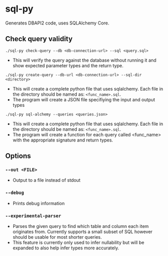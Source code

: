 # sql-py
Generates DBAPI2 code, uses SQLAlchemy Core.

## Check query validity 
```./sql-py check-query --db <db-connection-url> --sql <query.sql>```
- This will verify the query against the database without running it and show expected parameter types and the return type.


```./sql-py create-query --db-url <db-connection-url> --sql-dir <directory>```
- This will create a complete python file that uses sqlalchemy. Each file in the directory should be named as: `<func_name>.sql`. 
- The program will create a JSON file specifiying the input and output types


```./sql-py sql-alchemy --queries <queries.json>```
- This will create a complete python file that uses sqlalchemy. Each file in the directory should be named as: `<func_name>.sql`. 
- The program will create a function for each query called <func_name> with the appropriate signature and return types.  

## Options
### `--out <FILE>`
- Output to a file instead of stdout
### `--debug` 
- Prints debug information
### `--experimental-parser`
- Parses the given query to find which table and column each item originates from. Currently supports a small subset of SQL however should be usable for most shorter queries. 
- This feature is currently only used to infer nullability but will be expanded to also help infer types more accurately. 